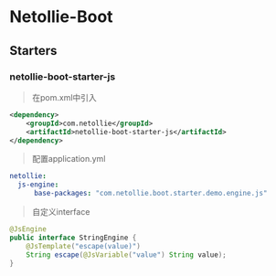 # Netollie-Boot
## Starters
### netollie-boot-starter-js
> 在pom.xml中引入
```xml
<dependency>
    <groupId>com.netollie</groupId>
    <artifactId>netollie-boot-starter-js</artifactId>
</dependency>
```
> 配置application.yml
```yaml
netollie:
  js-engine:
      base-packages: "com.netollie.boot.starter.demo.engine.js"
```
> 自定义interface
```java
@JsEngine
public interface StringEngine {
    @JsTemplate("escape(value)")
    String escape(@JsVariable("value") String value);
}
```
